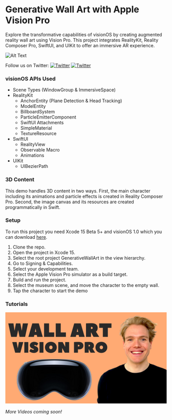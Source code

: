 # Generative Wall Art with Apple Vision Pro
Explore the transformative capabilities of visionOS by creating augmented reality wall art using Vision Pro. This project integrates RealityKit, Reality Composer Pro, SwiftUI, and UIKit to offer an immersive AR experience.

![Alt Text](resources/part2.gif)

Follow us on Twitter: [![Twitter](https://img.shields.io/twitter/url/https/twitter.com/tracy__henry.svg?style=social&label=Follow%20%40tvon_g)](https://twitter.com/tvon_g) [![Twitter](https://img.shields.io/twitter/url/https/twitter.com/tracy__henry.svg?style=social&label=Follow%20%40tracy__henry)](https://twitter.com/tracy__henry)
### visionOS APIs Used

- Scene Types (WindowGroup & ImmersiveSpace)
- RealityKit
    - AnchorEntity (Plane Detection & Head Tracking)
    - ModelEntity
    - BillboardSystem
    - ParticleEmitterComponent
    - SwiftUI Attachments
    - SimpleMaterial
    - TextureResource
- SwiftUI
    - RealityView
    - Observable Macro
    - Animations
- UIKit
    - UIBezierPath

### 3D Content

This demo handles 3D content in two ways. First, the main character including its animations and particle effects is created in Reality Composer Pro. Second, the image canvas and its resources are created programmatically in Swift.

### Setup

To run this project you need Xcode 15 Beta 5+ and visionOS 1.0 which you can download [here](https://developer.apple.com/download/all/?q=xcode%2015).

1. Clone the repo.
2. Open the project in Xcode 15.
3. Select the root project GenerativeWallArt in the view hierarchy.
4. Go to Signing & Capabilities.
5. Select your development team.
6. Select the Apple Vision Pro simulator as a build target.
7. Build and run the project.
8. Select the museum scene, and move the character to the empty wall.
9. Tap the character to start the demo

### Tutorials

[![IMAGE ALT TEXT HERE](resources/demo_video_thumb.png)](https://youtu.be/IefFafD8mR8)

_More Videos coming soon!_
